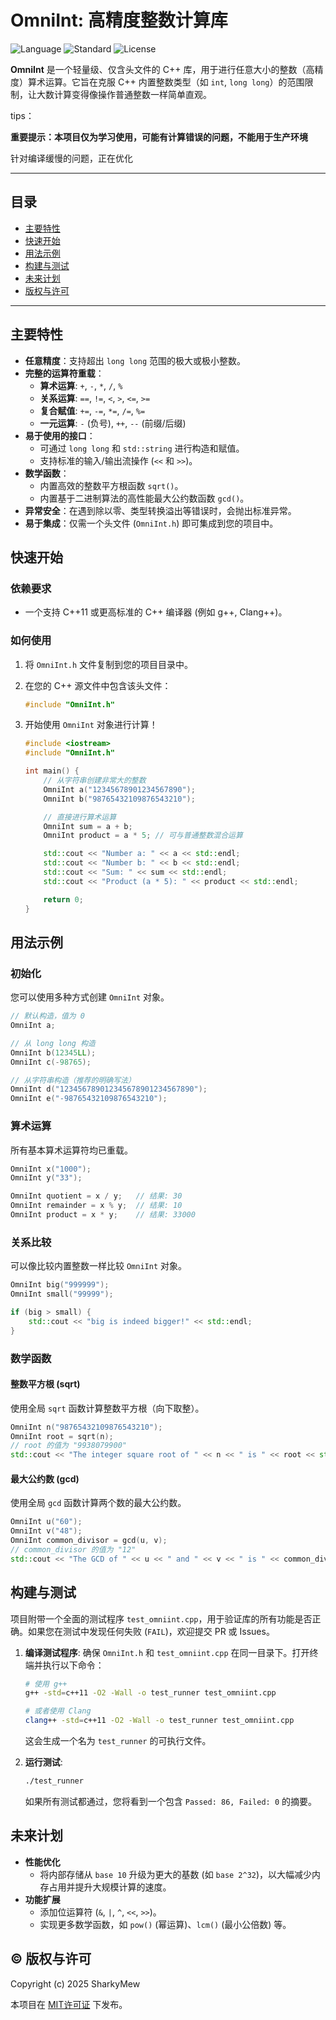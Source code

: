 # OmniInt: 高精度整数计算库

![Language](https://img.shields.io/badge/language-C%2B%2B-blue.svg)
![Standard](https://img.shields.io/badge/C%2B%2B-11%2B-blue.svg)
![License](https://img.shields.io/badge/license-MIT-pink.svg)

**OmniInt** 是一个轻量级、仅含头文件的 C++ 库，用于进行任意大小的整数（高精度）算术运算。它旨在克服 C++ 内置整数类型（如 `int`, `long long`）的范围限制，让大数计算变得像操作普通整数一样简单直观。

tips：

**重要提示：本项目仅为学习使用，可能有计算错误的问题，不能用于生产环境**

针对编译缓慢的问题，正在优化

---

## 目录

- [主要特性](#主要特性)
- [快速开始](#快速开始)
- [用法示例](#用法示例)
- [构建与测试](#构建与测试)
- [未来计划](#未来计划)
- [版权与许可](#️-版权与许可)

---

## 主要特性

-   **任意精度**：支持超出 `long long` 范围的极大或极小整数。
-   **完整的运算符重载**：
    -   **算术运算**: `+`, `-`, `*`, `/`, `%`
    -   **关系运算**: `==`, `!=`, `<`, `>`, `<=`, `>=`
    -   **复合赋值**: `+=`, `-=`, `*=`, `/=`, `%=`
    -   **一元运算**: `-` (负号), `++`, `--` (前缀/后缀)
-   **易于使用的接口**：
    -   可通过 `long long` 和 `std::string` 进行构造和赋值。
    -   支持标准的输入/输出流操作 (`<<` 和 `>>`)。
-   **数学函数**：
    -   内置高效的整数平方根函数 `sqrt()`。
    -   内置基于二进制算法的高性能最大公约数函数 `gcd()`。
-   **异常安全**：在遇到除以零、类型转换溢出等错误时，会抛出标准异常。
-   **易于集成**：仅需一个头文件 (`OmniInt.h`) 即可集成到您的项目中。

## 快速开始

### 依赖要求

-   一个支持 C++11 或更高标准的 C++ 编译器 (例如 g++, Clang++)。

### 如何使用

1.  将 `OmniInt.h` 文件复制到您的项目目录中。
2.  在您的 C++ 源文件中包含该头文件：

    ```cpp
    #include "OmniInt.h"
    ```

3.  开始使用 `OmniInt` 对象进行计算！

    ```cpp
    #include <iostream>
    #include "OmniInt.h"

    int main() {
        // 从字符串创建非常大的整数
        OmniInt a("12345678901234567890");
        OmniInt b("98765432109876543210");

        // 直接进行算术运算
        OmniInt sum = a + b;
        OmniInt product = a * 5; // 可与普通整数混合运算

        std::cout << "Number a: " << a << std::endl;
        std::cout << "Number b: " << b << std::endl;
        std::cout << "Sum: " << sum << std::endl;
        std::cout << "Product (a * 5): " << product << std::endl;

        return 0;
    }
    ```

## 用法示例

### 初始化

您可以使用多种方式创建 `OmniInt` 对象。

```cpp
// 默认构造，值为 0
OmniInt a;

// 从 long long 构造
OmniInt b(12345LL);
OmniInt c(-98765);

// 从字符串构造（推荐的明确写法）
OmniInt d("123456789012345678901234567890");
OmniInt e("-98765432109876543210");
```

### 算术运算

所有基本算术运算符均已重载。

```cpp
OmniInt x("1000");
OmniInt y("33");

OmniInt quotient = x / y;   // 结果: 30
OmniInt remainder = x % y;  // 结果: 10
OmniInt product = x * y;    // 结果: 33000
```

### 关系比较

可以像比较内置整数一样比较 `OmniInt` 对象。

```cpp
OmniInt big("999999");
OmniInt small("99999");

if (big > small) {
    std::cout << "big is indeed bigger!" << std::endl;
}
```

### 数学函数

#### 整数平方根 (sqrt)

使用全局 `sqrt` 函数计算整数平方根（向下取整）。

```cpp
OmniInt n("98765432109876543210");
OmniInt root = sqrt(n);
// root 的值为 "9938079900"
std::cout << "The integer square root of " << n << " is " << root << std::endl;
```

#### 最大公约数 (gcd)

使用全局 `gcd` 函数计算两个数的最大公约数。

```cpp
OmniInt u("60");
OmniInt v("48");
OmniInt common_divisor = gcd(u, v);
// common_divisor 的值为 "12"
std::cout << "The GCD of " << u << " and " << v << " is " << common_divisor << std::endl;
```

## 构建与测试

项目附带一个全面的测试程序 `test_omniint.cpp`，用于验证库的所有功能是否正确。如果您在测试中发现任何失败 (`FAIL`)，欢迎提交 PR 或 Issues。

1.  **编译测试程序**:
    确保 `OmniInt.h` 和 `test_omniint.cpp` 在同一目录下。打开终端并执行以下命令：

    ```bash
    # 使用 g++
    g++ -std=c++11 -O2 -Wall -o test_runner test_omniint.cpp

    # 或者使用 Clang
    clang++ -std=c++11 -O2 -Wall -o test_runner test_omniint.cpp
    ```
    这会生成一个名为 `test_runner` 的可执行文件。

2.  **运行测试**:

    ```bash
    ./test_runner
    ```

    如果所有测试都通过，您将看到一个包含 `Passed: 86, Failed: 0` 的摘要。

## 未来计划

-   **性能优化**
    -   将内部存储从 `base 10` 升级为更大的基数 (如 `base 2^32`)，以大幅减少内存占用并提升大规模计算的速度。
-   **功能扩展**
    -   添加位运算符 (`&`, `|`, `^`, `<<`, `>>`)。
    -   实现更多数学函数，如 `pow()` (幂运算)、`lcm()` (最小公倍数) 等。

## ©️ 版权与许可

Copyright (c) 2025 SharkyMew

本项目在 [MIT许可证](https://opensource.org/licenses/MIT) 下发布。
